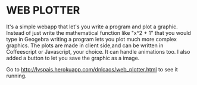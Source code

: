 WEB PLOTTER
===========

It's a simple webapp that let's you write a program and plot a graphic.
Instead of just write the mathematical function like "x^2 + 1" that you would type in Geogebra writing a program lets you plot much more complex graphics.
The plots are made in client side,and can be written in Coffeescript or Javascript, your choice.
It can handle animations too. I also added a button to let you save the graphic as a image.

Go to http://lvspais.herokuapp.com/dnlcaos/web_plotter.html to see it running.

